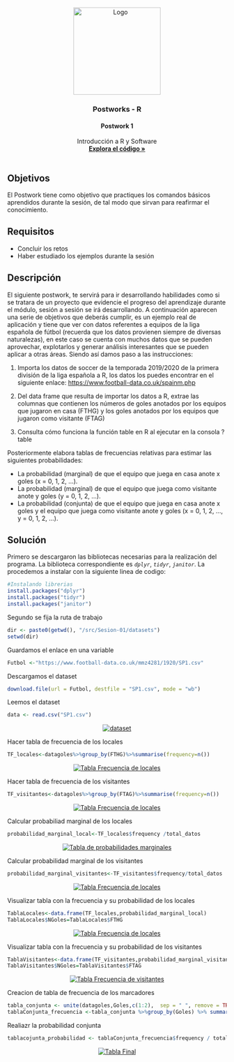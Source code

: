 

<!-- PROJECT LOGO -->
<br />
<p align="center">
  <a href="https://github.com/Team-17-Bedu/r-postworks">
    <img src="https://github.com/Team-17-Bedu/r-postworks/blob/main/img/logo.png" alt="Logo" width="200" height="200">
  </a>

  <h3 align="center"><strong>Postworks - R</strong></h3>
  <h4 align="center"><strong>Postwork 1</strong></h4>
  <p align="center">
    Introducción a R y Software
    <br />
    <a href="Postwork-01.R"><strong>Explora el código »</strong></a>
    <br/>
    <br/>
  </p>
  
</p>

## Objetivos
El Postwork tiene como objetivo que practiques los comandos básicos aprendidos durante la sesión, de tal modo que sirvan para reafirmar el conocimiento.

## Requisitos
- Concluir los retos
- Haber estudiado los ejemplos durante la sesión

## Descripción
El siguiente postwork, te servirá para ir desarrollando habilidades como si se tratara de un proyecto que evidencie el progreso del aprendizaje durante el módulo, sesión a sesión se irá desarrollando. A continuación aparecen una serie de objetivos que deberás cumplir, es un ejemplo real de aplicación y tiene que ver con datos referentes a equipos de la liga española de fútbol (recuerda que los datos provienen siempre de diversas naturalezas), en este caso se cuenta con muchos datos que se pueden aprovechar, explotarlos y generar análisis interesantes que se pueden aplicar a otras áreas. Siendo así damos paso a las instrucciones:

1. Importa los datos de soccer de la temporada 2019/2020 de la primera división de la liga española a R, los datos los puedes encontrar en el siguiente enlace: https://www.football-data.co.uk/spainm.php

2. Del data frame que resulta de importar los datos a R, extrae las columnas que contienen los números de goles anotados por los equipos que jugaron en casa (FTHG) y los goles anotados por los equipos que jugaron como visitante (FTAG)

3. Consulta cómo funciona la función table en R al ejecutar en la consola ?table

Posteriormente elabora tablas de frecuencias relativas para estimar las siguientes probabilidades:


- La probabilidad (marginal) de que el equipo que juega en casa anote x goles (x = 0, 1, 2, ...).
- La probabilidad (marginal) de que el equipo que juega como visitante anote y goles (y = 0, 1, 2, ...).
- La probabilidad (conjunta) de que el equipo que juega en casa anote x goles y el equipo que juega como visitante anote y goles (x = 0, 1, 2, ..., y = 0, 1, 2, ...).

## Solución
Primero se descargaron las bibliotecas necesarias para la realización del programa. La biblioteca correspondiente es _`dplyr`_, _`tidyr`_, _`janitor`_. La procedemos a instalar con la siguiente linea de codigo:

```r
#Instalando librerias
install.packages("dplyr")
install.packages("tidyr")
install.packages("janitor")
```
Segundo se fija la ruta de trabajo 

```r
dir <- paste0(getwd(), "/src/Sesion-01/datasets")
setwd(dir)
```

Guardamos el enlace en una variable 
```r
Futbol <-"https://www.football-data.co.uk/mmz4281/1920/SP1.csv"
```

Descargamos el dataset 
```r
download.file(url = Futbol, destfile = "SP1.csv", mode = "wb")
```

Leemos el dataset 
```r
data <- read.csv("SP1.csv")
```

<p align="center">
  <a href="https://github.com/Team-17-Bedu/r-postworks">
    <img src="https://github.com/Team-17-Bedu/r-postworks/blob/main/img/Sesion-01-captura.jpeg" alt="dataset">
  </a>
</p>

Hacer tabla de frecuencia de los locales 
```r
TF_locales<-datagoles%>%group_by(FTHG)%>%summarise(frequency=n())
```
<p align="center">
  <a href="https://github.com/Team-17-Bedu/r-postworks">
    <img src="https://github.com/Team-17-Bedu/r-postworks/blob/main/img/Sesion-01-captura-2.jpeg" alt="Tabla Frecuencia de locales">
  </a>
</p>

Hacer tabla de frecuencia de los visitantes 
```r
TF_visitantes<-datagoles%>%group_by(FTAG)%>%summarise(frequency=n())
```
<p align="center">
  <a href="https://github.com/Team-17-Bedu/r-postworks">
    <img src="https://github.com/Team-17-Bedu/r-postworks/blob/main/img/Sesion-01-captura-3.jpeg" alt="Tabla Frecuencia de locales">
  </a>
</p>

Calcular probabiliad marginal de los locales 
```r
probabilidad_marginal_local<-TF_locales$frequency /total_datos
```
<p align="center">
  <a href="https://github.com/Team-17-Bedu/r-postworks">
    <img src="https://github.com/Team-17-Bedu/r-postworks/blob/main/img/Sesion-01-captura-3.jpeg" alt="Tabla de probabilidades marginales">
  </a>
</p>

Calcular probabilidad marginal de los visitantes 
```r
probabilidad_marginal_visitantes<-TF_visitantes$frequency/total_datos
```
<p align="center">
  <a href="https://github.com/Team-17-Bedu/r-postworks">
    <img src="https://github.com/Team-17-Bedu/r-postworks/blob/main/img/Sesion-01-captura-3.jpeg" alt="Tabla Frecuencia de locales">
  </a>
</p>

Visualizar tabla con la frecuencia y su probabilidad de los locales 
```r
TablaLocales<-data.frame(TF_locales,probabilidad_marginal_local)
TablaLocales$NGoles=TablaLocales$FTHG
```
<p align="center">
  <a href="https://github.com/Team-17-Bedu/r-postworks">
    <img src="https://github.com/Team-17-Bedu/r-postworks/blob/main/img/Sesion-01-captura-4.jpeg" alt="Tabla Frecuencia de locales">
  </a>
</p>
Visualizar tabla con la frecuencia y su probabilidad de los visitantes 

```r
TablaVisitantes<-data.frame(TF_visitantes,probabilidad_marginal_visitantes)
TablaVisitantes$NGoles=TablaVisitantes$FTAG
```
<p align="center">
  <a href="https://github.com/Team-17-Bedu/r-postworks">
    <img src="https://github.com/Team-17-Bedu/r-postworks/blob/main/img/Sesion-01-captura-5.jpeg" alt="Tabla Frecuencia de visitantes">
  </a>
</p>

Creacion de tabla de frecuencia de los marcadores 
```r
tabla_conjunta <- unite(datagoles,Goles,c(1:2),  sep = " ", remove = TRUE)
tablaConjunta_frecuencia <-tabla_conjunta %>%group_by(Goles) %>% summarise(frequency = n())
```
Realiazr la probabilidad conjunta 
```r
tablacojunta_probabilidad <- tablaConjunta_frecuencia$frequency / total_datos
```
<p align="center">
  <a href="https://github.com/Team-17-Bedu/r-postworks">
    <img src="https://github.com/Team-17-Bedu/r-postworks/blob/main/img/Sesion-01-captura-6.jpeg" alt="Tabla Final">
  </a>
</p>
